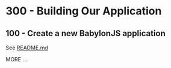 # 300 - Building Our Application

## 100 - Create a new BabylonJS application

See [README.md](./100/README.md)

MORE ...